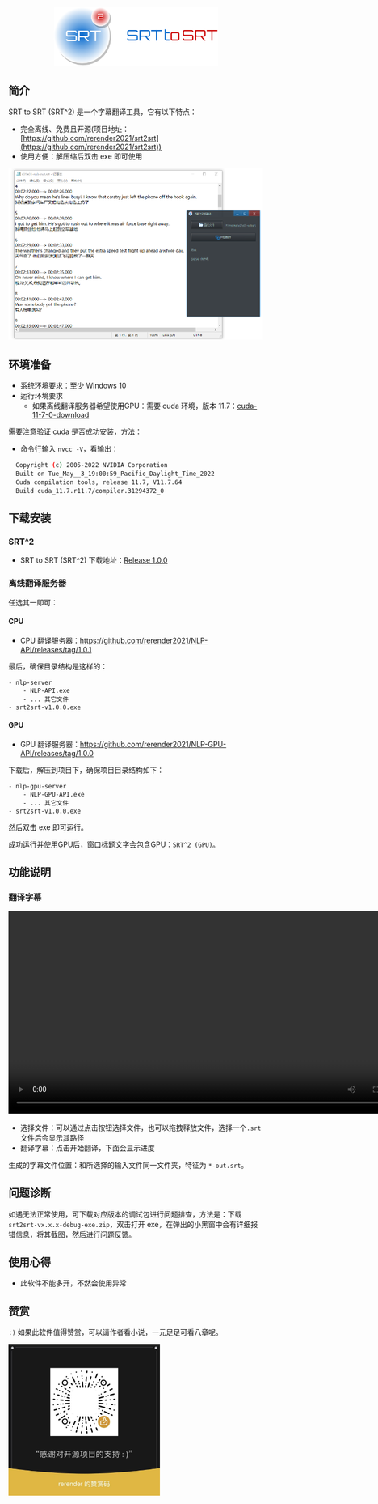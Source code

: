 <p align="center">
    <img width="325" src="./assets/logo.png">
</p>

## 简介

SRT to SRT (SRT^2) 是一个字幕翻译工具，它有以下特点：

- 完全离线、免费且开源(项目地址：[https://github.com/rerender2021/srt2srt](https://github.com/rerender2021/srt2srt))
- 使用方便：解压缩后双击 exe 即可使用

![srt2srt-usage](./assets/srt2srt-usage.png)

<!-- 演示视频见:

- [回声：实时英语语音翻译](https://www.bilibili.com/video/BV11L411d7HE/) -->

## 环境准备

- 系统环境要求：至少 Windows 10
- 运行环境要求
  - 如果离线翻译服务器希望使用GPU：需要 cuda 环境，版本 11.7：[cuda-11-7-0-download](https://developer.nvidia.com/cuda-11-7-0-download-archive?target_os=Windows&target_arch=x86_64)


需要注意验证 cuda 是否成功安装，方法：

- 命令行输入 `nvcc -V`，看输出：

```bash
  Copyright (c) 2005-2022 NVIDIA Corporation
  Built on Tue_May__3_19:00:59_Pacific_Daylight_Time_2022
  Cuda compilation tools, release 11.7, V11.7.64
  Build cuda_11.7.r11.7/compiler.31294372_0
```

## 下载安装

### SRT^2

- SRT to SRT (SRT^2) 下载地址：[Release 1.0.0](https://github.com/rerender2021/srt2srt/releases/tag/1.0.0)



### 离线翻译服务器

任选其一即可：

#### CPU

-   CPU 翻译服务器：https://github.com/rerender2021/NLP-API/releases/tag/1.0.1

最后，确保目录结构是这样的：

```
- nlp-server
    - NLP-API.exe
    - ... 其它文件
- srt2srt-v1.0.0.exe
```

#### GPU

-   GPU 翻译服务器：https://github.com/rerender2021/NLP-GPU-API/releases/tag/1.0.0
   
下载后，解压到项目下，确保项目目录结构如下：

```
- nlp-gpu-server
    - NLP-GPU-API.exe
    - ... 其它文件
- srt2srt-v1.0.0.exe
```

然后双击 exe 即可运行。

成功运行并使用GPU后，窗口标题文字会包含GPU：`SRT^2 (GPU)`。

## 功能说明

### 翻译字幕

<video src="./assets/translate-subtitle.mp4" controls autoplay style="width: 800px"></video>

- 选择文件：可以通过点击按钮选择文件，也可以拖拽释放文件，选择一个`.srt`文件后会显示其路径
- 翻译字幕：点击开始翻译，下面会显示进度

生成的字幕文件位置：和所选择的输入文件同一文件夹，特征为 `*-out.srt`。

## 问题诊断

如遇无法正常使用，可下载对应版本的调试包进行问题排查，方法是：下载`srt2srt-vx.x.x-debug-exe.zip`，双击打开 exe，在弹出的小黑窗中会有详细报错信息，将其截图，然后进行问题反馈。

## 使用心得

- 此软件不能多开，不然会使用异常

## 赞赏

`:)` 如果此软件值得赞赏，可以请作者看小说，一元足足可看八章呢。

<p align="left">
    <img width="300" src="../../assets/donate.jpg">
</p>